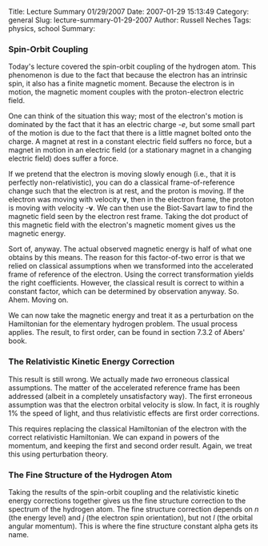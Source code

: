 Title: Lecture Summary 01/29/2007
Date: 2007-01-29 15:13:49
Category: general
Slug: lecture-summary-01-29-2007
Author: Russell Neches
Tags: physics, school
Summary: 


### Spin-Orbit Coupling

Today's lecture covered the spin-orbit coupling of the hydrogen atom.
This phenomenon is due to the fact that because the electron has an
intrinsic spin, it also has a finite magnetic moment. Because the
electron is in motion, the magnetic moment couples with the
proton-electron electric field.

One can think of the situation this way; most of the electron's motion
is dominated by the fact that it has an electric charge *-e*, but some
small part of the motion is due to the fact that there is a little
magnet bolted onto the charge. A magnet at rest in a constant electric
field suffers no force, but a magnet in motion in an electric field (or
a stationary magnet in a changing electric field) does suffer a force.

If we pretend that the electron is moving slowly enough (i.e., that it
is perfectly non-relativistic), you can do a classical
frame-of-reference change such that the electron is at rest, and the
proton is moving. If the electron was moving with velocity **v**, then
in the electron frame, the proton is moving with velocity -**v**. We can
then use the Biot-Savart law to find the magnetic field seen by the
electron rest frame. Taking the dot product of this magnetic field with
the electron's magnetic moment gives us the magnetic energy.

Sort of, anyway. The actual observed magnetic energy is half of what one
obtains by this means. The reason for this factor-of-two error is that
we relied on classical assumptions when we transformed into the
accelerated frame of reference of the electron. Using the correct
transformation yields the right coefficients. However, the classical
result is correct to within a constant factor, which can be determined
by observation anyway. So. Ahem. Moving on.

We can now take the magnetic energy and treat it as a perturbation on
the Hamiltonian for the elementary hydrogen problem. The usual process
applies. The result, to first order, can be found in section 7.3.2 of
Abers' book.

### The Relativistic Kinetic Energy Correction

This result is still wrong. We actually made *two* erroneous classical
assumptions. The matter of the accelerated reference frame has been
addressed (albeit in a completely unsatisfactory way). The first
erroneous assumption was that the electron orbital velocity is slow. In
fact, it is roughly 1% the speed of light, and thus relativistic effects
are first order corrections.

This requires replacing the classical Hamiltonian of the electron with
the correct relativistic Hamiltonian. We can expand in powers of the
momentum, and keeping the first and second order result. Again, we treat
this using perturbation theory.

### The Fine Structure of the Hydrogen Atom

Taking the results of the spin-orbit coupling and the relativistic
kinetic energy corrections together gives us the fine structure
correction to the spectrum of the hydrogen atom. The fine structure
correction depends on *n* (the energy level) and *j* (the electron spin
orientation), but not *l* (the orbital angular momentum). This is where
the fine structure constant alpha gets its name.
